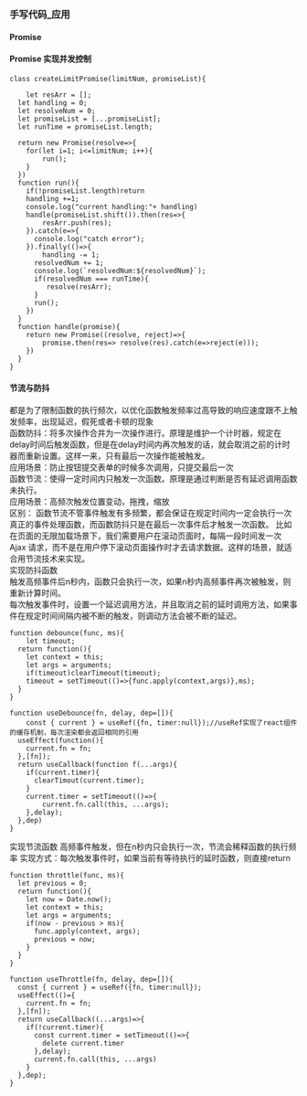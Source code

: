 ### 手写代码_应用  ###


#### Promise ####  



#### Promise 实现并发控制 ####  

```
class createLimitPromise(limitNum, promiseList){
 
	let resArr = [];
  let handling = 0;
  let resolveNum = 0;
  let promiseList = [...promiseList];
  let runTime = promiseList.length;
  
  return new Promise(resolve=>{
  	for(let i=1; i<=limitNum; i++){
    	run();
    }
  })
  function run(){
  	if(!promiseList.length)return
    handling +=1;
    console.log("current handling:"+ handling)
    handle(promiseList.shift()).then(res=>{
    	resArr.push(res);
    }).catch(e=>{
      console.log("catch error");
    }).finally(()=>{
    	handling -= 1;
      resolvedNum += 1;
      console.log(`resolvedNum:${resolvedNum}`);
      if(resolvedNum === runTime){
         resolve(resArr);
      }
      run();
    })
  }
  function handle(promise){
  	return new Promise((resolve, reject)=>{
    	promise.then(res=> resolve(res).catch(e=>reject(e)));
    })
  }
}
```

#### 节流与防抖 ####   
都是为了限制函数的执行频次，以优化函数触发频率过高导致的响应速度跟不上触发频率，出现延迟，假死或者卡顿的现象  
函数防抖：将多次操作合并为一次操作进行。原理是维护一个计时器，规定在delay时间后触发函数，但是在delay时间内再次触发的话，就会取消之前的计时器而重新设置。这样一来，只有最后一次操作能被触发。  
应用场景：防止按钮提交表单的时候多次调用，只提交最后一次  
函数节流：使得一定时间内只触发一次函数。原理是通过判断是否有延迟调用函数未执行。  
应用场景：高频次触发位置变动，拖拽，缩放  
区别： 函数节流不管事件触发有多频繁，都会保证在规定时间内一定会执行一次真正的事件处理函数，而函数防抖只是在最后一次事件后才触发一次函数。 比如在页面的无限加载场景下，我们需要用户在滚动页面时，每隔一段时间发一次 Ajax 请求，而不是在用户停下滚动页面操作时才去请求数据。这样的场景，就适合用节流技术来实现。  
实现防抖函数  
触发高频事件后n秒内，函数只会执行一次，如果n秒内高频事件再次被触发，则重新计算时间。  
每次触发事件时，设置一个延迟调用方法，并且取消之前的延时调用方法，如果事件在规定时间间隔内被不断的触发，则调动方法会被不断的延迟。  

```
function debounce(func, ms){
	let timeout;
  return function(){
    let context = this;
    let args = arguments;
    if(timeout)clearTimeout(timeout);
    timeout = setTimeout(()=>{func.apply(context,args)},ms);
  }
}
```
```
function useDebounce(fn, delay, dep=[]){
	const { current } = useRef({fn, timer:null});//useRef实现了react组件的缓存机制，每次渲染都会返回相同的引用
  useEffect(function(){
    current.fn = fn;
  },[fn]);
  return useCallback(function f(...args){
  	if(current.timer){
      clearTimout(current.timer);
    }
    current.timer = setTimeout(()=>{
    	current.fn.call(this, ...args);
    },delay);
  },dep)
}
```

实现节流函数
高频事件触发，但在n秒内只会执行一次，节流会稀释函数的执行频率
     实现方式：每次触发事件时，如果当前有等待执行的延时函数，则直接return

```
function throttle(func, ms){
  let previous = 0;
  return function(){
    let now = Date.now();
    let context = this;
    let args = arguments;
    if(now - previous > ms){
      func.apply(context, args);
      previous = now;
    }
  }
}
```

```
function useThrottle(fn, delay, dep=[]){
  const { current } = useRef({fn, timer:null});
  useEffect(()={
  	current.fn = fn;
  },[fn]);
  return useCallback((...args)=>{
  	if(!current.timer){
      const current.timer = setTimeout(()=>{
      	delete current.timer
      },delay);
      current.fn.call(this, ...args) 
    }
  },dep);
}
```